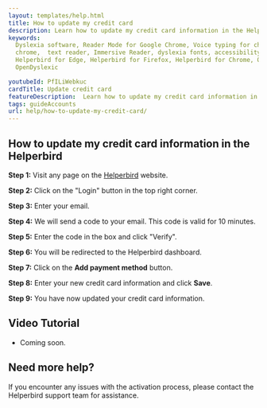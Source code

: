 ```yaml
---
layout: templates/help.html
title: How to update my credit card
description: Learn how to update my credit card information in the Helperbird browser extension.
keywords:
  Dyslexia software, Reader Mode for Google Chrome, Voice typing for chrome, Text to speech for
  chrome,  text reader, Immersive Reader, dyslexia fonts, accessibility software, dyslexia software,
  Helperbird for Edge, Helperbird for Firefox, Helperbird for Chrome, Opendyslexic for Chrome,
  OpenDyslexic

youtubeId: PfILiWebkuc
cardTitle: Update credit card
featureDescription:  Learn how to update my credit card information in the Helperbird browser extension.
tags: guideAccounts
url: help/how-to-update-my-credit-card/
---
```



## How to update my credit card information in the Helperbird

**Step 1:** Visit any page on the [Helperbird](https://helperbird.com/pro) website.

**Step 2:** Click on the "Login" button in the top right corner.

**Step 3:** Enter your email.

**Step 4:** We will send a code to your email. This code is valid for 10 minutes.

**Step 5:** Enter the code in the box and click "Verify".

**Step 6:** You will be redirected to the Helperbird dashboard.

**Step 7:** Click on the **Add payment method** button.

**Step 8:** Enter your new credit card information and click **Save**.

**Step 9:** You have now updated your credit card information.


## Video Tutorial

- Coming soon.


## Need more help?

If you encounter any issues with the activation process, please contact the Helperbird support team for assistance.
